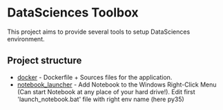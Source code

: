 
# DataSciences Toolbox

This project aims to provide several tools to setup DataSciences environment.

## Project structure

- [docker](docker/) - Dockerfile + Sources files for the application.
- [notebook_launcher](notebook_launcher/) - Add Notebook to the Windows Right-Click Menu (Can start Notebook at any place of your hard drive!). Edit first 'launch_notebook.bat' file with right env name (here py35)

